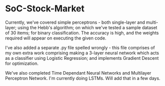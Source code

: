 # SoC-Stock-Market

Currently, we've covered simple perceptrons - both single-layer and multi-layer; using the Hebb's algorithm; on which we've tested a sample dataset of 30 items; for binary classification. The accuracy is high, and the weights required will appear on executing the given code.

I've also added a separate .py file spelled wrongly - this file comprises of my own extra work comprising making a 3-layer neural network which acts as a classifier using Logistic Regression; and implements Gradient Descent for optimization.

We've also completed Time Dependant Neural Networks and Multilayer Perceptron Network. I'm currently doing LSTMs. Will add that in a few days.

